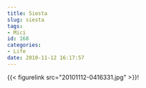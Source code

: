 ```yaml
---
title: Siesta
slug: siesta
tags:
- Mici
id: 168
categories:
- Life
date: 2010-11-12 16:17:57
---
```


{{< figurelink src="20101112-0416331.jpg" >}}! 
